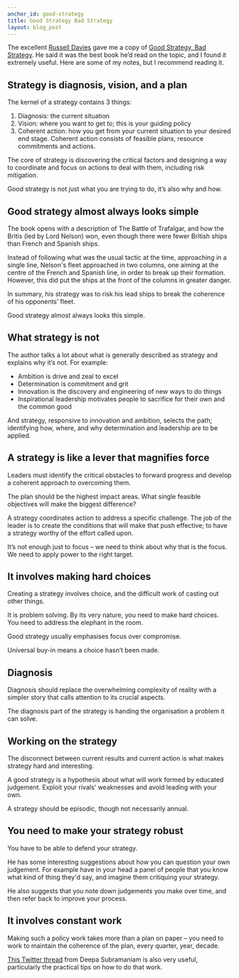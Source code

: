 ```yaml
---
anchor_id: good-strategy
title: Good Strategy Bad Strategy
layout: blog_post
---
```


The excellent [Russell Davies](http://www.russelldavies.com/index.html) gave me a copy of [Good Strategy, Bad Strategy](http://goodbadstrategy.com/). He said it was the best book he’d read on the topic, and I found it extremely useful. Here are some of my notes, but I recommend reading it.

## Strategy is diagnosis, vision, and a plan

The kernel of a strategy contains 3 things:

1. Diagnosis: the current situation
2. Vision: where you want to get to; this is your guiding policy
3. Coherent action: how you get from your current situation to your desired end stage. Coherent action consists of feasible plans, resource commitments and actions. 

The core of strategy is discovering the critical factors and designing a way to coordinate and focus on actions to deal with them, including risk mitigation.

Good strategy is not just what you are trying to do, it’s also why and how.

## Good strategy almost always looks simple

The book opens with a description of The Battle of Trafalgar, and how the Britis (led by Lord Nelson) won, even though there were fewer British ships than French and Spanish ships.

Instead of following what was the usual tactic at the time, approaching in a single line, Nelson's fleet approached in two columns, one aiming at the centre of the French and Spanish line, in order to break up their formation. However, this did put the ships at the front of the columns in greater danger.

In summary, his strategy was to risk his lead ships to break the coherence of his opponents’ fleet.

Good strategy almost always looks this simple.

## What strategy is not

The author talks a lot about what is generally described as strategy and explains why it’s not. For example:

- Ambition is drive and zeal to excel
- Determination is commitment and grit
- Innovation is the discovery and engineering of new ways to do things
- Inspirational leadership motivates people to sacrifice for their own and the common good

And strategy, responsive to innovation and ambition, selects the path; identifying how, where, and why determination and leadership are to be applied.

## A strategy is like a lever that magnifies force

Leaders must identify the critical obstacles to forward progress and develop a coherent approach to overcoming them.

The plan should be the highest impact areas. What single feasible objectives will make the biggest difference?

A strategy coordinates action to address a specific challenge. The job of the leader is to create the conditions that will make that push effective; to have a strategy worthy of the effort called upon.

It’s not enough just to focus – we need to think about why that is the focus. We need to apply power to the right target.

## It involves making hard choices

Creating a strategy involves choice, and the difficult work of casting out other things.

It is problem solving. By its very nature, you need to make hard choices. You need to address the elephant in the room.

Good strategy usually emphasises focus over compromise.

Universal buy-in means a choice hasn’t been made.

## Diagnosis

Diagnosis should replace the overwhelming complexity of reality with a simpler story that calls attention to its crucial aspects.

The diagnosis part of the strategy is handing the organisation a problem it can solve.

## Working on the strategy

The disconnect between current results and current action is what makes strategy hard and interesting.

A good strategy is a hypothesis about what will work formed by educated judgement.  Exploit your rivals' weaknesses and avoid leading with your own.

A strategy should be episodic, though not necessarily annual.

## You need to make your strategy robust

You have to be able to defend your strategy.

He has some interesting suggestions about how you can question your own judgement. For example have in your head a panel of people that you know what kind of thing they'd say, and imagine them critiquing your strategy.

He also suggests that you note down judgements you make over time, and then refer back to improve your process.

## It involves constant work

Making such a policy work takes more than a plan on paper – you need to work to maintain the coherence of the plan, every quarter, year, decade.

[This Twitter thread](https://twitter.com/iamdeepa/status/944237019265298432) from Deepa Subramaniam is also very useful, particularly the practical tips on how to do that work.
 
